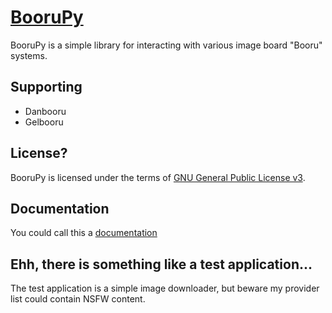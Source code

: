 [BooruPy](http://github.com/kasoki/BooruPy)
===================================================

BooruPy is a simple library for interacting with various image board "Booru" systems. 

Supporting
----------------------
* Danbooru
* Gelbooru

License?
----------------------

BooruPy is licensed under the terms of [GNU General Public License v3](http://www.gnu.org/copyleft/gpl.html).

Documentation
----------------------

You could call this a [documentation](https://github.com/Kasoki/BooruPy/wiki/Documentation)

Ehh, there is something like a test application...
----------------------

The test application is a simple image downloader, but beware my provider list could contain NSFW content.
